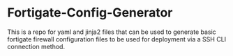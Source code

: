 # Fortigate-Config-Generator
This is a repo for yaml and jinja2 files that can be used to generate basic fortigate firewall configuration files to be used for deployment via a SSH CLI connection method.
